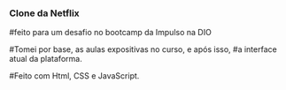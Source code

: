 ### Clone da Netflix

#feito para um desafio no bootcamp da Impulso na DIO

#Tomei por base, as aulas expositivas no curso, e após isso,
#a interface atual da plataforma.

#Feito com Html, CSS e JavaScript.